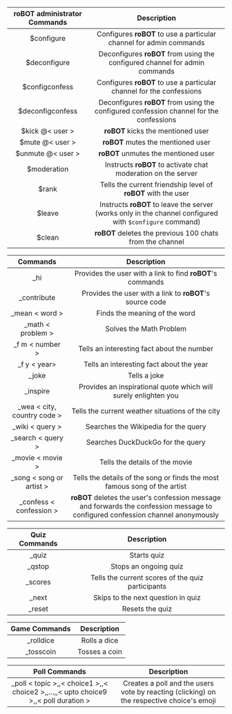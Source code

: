 | **roBOT** administrator Commands | Description |
| :-------------: | :-------------: |
| $configure | Configures **roBOT** to use a particular channel for admin commands |
| $deconfigure | Deconfigures **roBOT** from using the configured channel for admin commands |
| $configconfess | Configures **roBOT** to use a particular channel for the confessions |
| $deconfigconfess | Deconfigures **roBOT** from using the configured confession channel for the confessions |
| $kick @< user > | **roBOT** kicks the mentioned user |
| $mute @< user > | **roBOT** mutes the mentioned user |
| $unmute @< user > | **roBOT** unmutes the mentioned user |
| $moderation | Instructs **roBOT** to activate chat moderation on the server |
| $rank | Tells the current friendship level of **roBOT** with the user |
| $leave | Instructs **roBOT** to leave the server (works only in the channel configured with `$configure` command) |
| $clean | **roBOT** deletes the previous 100 chats from the channel |

| Commands | Description |
| :-------------: | :-------------: |
| _hi | Provides the user with a link to find **roBOT**'s commands |
| _contribute  | Provides the user with a link to **roBOT**'s source code |
| _mean  < word >  | Finds the meaning of the word |
| _math < problem >  | Solves the Math Problem |
| _f m < number >  | Tells an interesting fact about the number |
| _f y < year>  | Tells an interesting fact about the year |
| _joke | Tells a joke |
| _inspire | Provides an inspirational quote which will surely enlighten you |
| _wea < city, country code > | Tells the current weather situations of the city |
| _wiki < query >  | Searches the Wikipedia for the query |
| _search < query > | Searches DuckDuckGo for the query |
| _movie < movie > | Tells the details of the movie |
| _song < song or artist > | Tells the details of the song or finds the most famous song of the artist |
| _confess < confession > | **roBOT** deletes the user's confession message and forwards the confession message to configured confession channel anonymously  |

| Quiz Commands  | Description |
| :-------------: | :-------------: |
| _quiz | Starts quiz |
| _qstop | Stops an ongoing quiz |
| _scores | Tells the current scores of the quiz participants |
| _next  | Skips to the next question in quiz |
| _reset | Resets the quiz |

| Game Commands  | Description |
| :-------------: | :-------------: |
| _rolldice | Rolls a dice |
| _tosscoin | Tosses a coin |

| Poll Commands  | Description |
| :-------------: | :-------------: |
| _poll < topic >,,< choice1 >,,< choice2 >,,...,,< upto choice9 >,,< poll duration > | Creates a poll and the users vote by reacting (clicking) on the respective choice's emoji |
